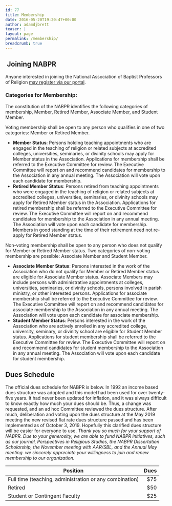 ```yaml
---
id: 77
title: Membership
date: 2016-05-20T19:20:47+00:00
author: adamdjbrett
teaser: |
layout: page
permalink: /membership/
breadcrumb: true
---
```

##  Joining NABPR

Anyone interested in joining the National Association of Baptist Professors of Religion [may register via our portal](https://mp.gg/0-1eb).

### Categories for Membership:

The constitution of the NABPR identifies the following categories of membership, Member, Retired Member, Associate Member, and Student Member.

Voting membership shall be open to any person who qualifies in one of two categories: Member or Retired Member.

  * **Member Status**: Persons holding teaching appointments who are engaged in the teaching of religion or related subjects at accredited colleges, universities, seminaries, or divinity schools may apply for Member status in the Association. Applications for membership shall be referred to the Executive Committee for review. The Executive Committee will report on and recommend candidates for membership to the Association in any annual meeting. The Association will vote upon each candidate for membership.
  * **Retired Member Status**: Persons retired from teaching appointments who were engaged in the teaching of religion or related subjects at accredited colleges, universities, seminaries, or divinity schools may apply for Retired Member status in the Association. Applications for retired membership shall be referred to the Executive Committee for review. The Executive Committee will report on and recommend candidates for membership to the Association in any annual meeting. The Association will vote upon each candidate for membership. Members in good standing at the time of their retirement need not re-apply for Retired Member status.

Non-voting membership shall be open to any person who does not qualify for Member or Retired Member status. Two categories of non-voting membership are possible: Associate Member and Student Member.

  * **Associate Member Status**: Persons interested in the work of the Association who do not qualify for Member or Retired Member status are eligible for Associate Member status. Associate Members may include persons with administrative appointments at colleges, universities, seminaries, or divinity schools, persons involved in parish ministry, or other interested persons. Applications for associate membership shall be referred to the Executive Committee for review. The Executive Committee will report on and recommend candidates for associate membership to the Association in any annual meeting. The Association will vote upon each candidate for associate membership.
  * **Student Member Status**: Persons interested in the work of the Association who are actively enrolled in any accredited college, university, seminary, or divinity school are eligible for Student Member status. Applications for student membership shall be referred to the Executive Committee for review. The Executive Committee will report on and recommend candidates for student membership to the Association in any annual meeting. The Association will vote upon each candidate for student membership.

## Dues Schedule
The official dues schedule for NABPR is below. In 1992 an income based dues structure was adopted and this model had been used for over twenty-five years.  It had never been updated for inflation, and it was always difficult to know exactly how much your dues should be.  Thus, a change was requested, and an ad hoc Committee reviewed the dues structure.  After much, deliberation and voting upon the dues structure at the May 2019 meeting the new revised flat rate dues structure passed and has been implemented as of October 3, 2019. Hopefully this clarified dues structure will be easier for everyone to use. _Thank you so much for your support of NABPR. Due to your generosity, we are able to fund NABPR initiatives, such as our journal, Perspectives in Religious Studies, the NABPR Dissertation Scholarship, the November meeting with AAR/SBL, and the Annual May meeting. we sincerely appreciate your willingness to join and renew membership to our organization._


| Position      | Dues         |
| ------------- |-------------:|
| Full time (teaching, administration or any combination)      | $75          |
| Retired      | $50          |
| Student or Contingent Faculty | $25          |
